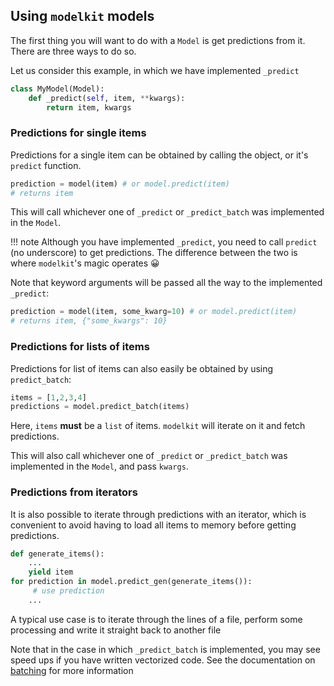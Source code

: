 
## Using `modelkit` models

The first thing you will want to do with a `Model` is get predictions from it. There are three ways to do so.

Let us consider this example, in which we have implemented `_predict`

```python
class MyModel(Model):
    def _predict(self, item, **kwargs):
        return item, kwargs
```

### Predictions for single items


Predictions for a single item can be obtained by calling the object, or it's `predict` function.

```python
prediction = model(item) # or model.predict(item)
# returns item
```

This will call whichever one of `_predict` or `_predict_batch` was implemented in the `Model`.

!!! note
    Although you have implemented `_predict`, you need to call `predict` (no underscore) to get predictions. The difference between the two is where `modelkit`'s magic operates 😀

Note that keyword arguments will be passed all the way to the implemented `_predict`:

```python
prediction = model(item, some_kwarg=10) # or model.predict(item)
# returns item, {"some_kwargs": 10}
```


### Predictions for lists of items

Predictions for list of items can also easily be obtained by using `predict_batch`:

```python
items = [1,2,3,4]
predictions = model.predict_batch(items)
```

Here, `items` **must** be a `list` of items. `modelkit` will iterate on it and fetch predictions.

This will also call whichever one of `_predict` or `_predict_batch` was implemented in the `Model`, and pass `kwargs`. 


### Predictions from iterators

It is also possible to iterate through predictions with an iterator, which is convenient to avoid having to load all items to memory before getting predictions.

```python
def generate_items():
    ...
    yield item
for prediction in model.predict_gen(generate_items()):
     # use prediction
    ...
```

A typical use case is to iterate through the lines of a file, perform some processing and write it straight back to another file

Note that in the case in which `_predict_batch` is implemented, you may see speed ups if you have written vectorized code. See the documentation on [batching](batching.md) for more information
